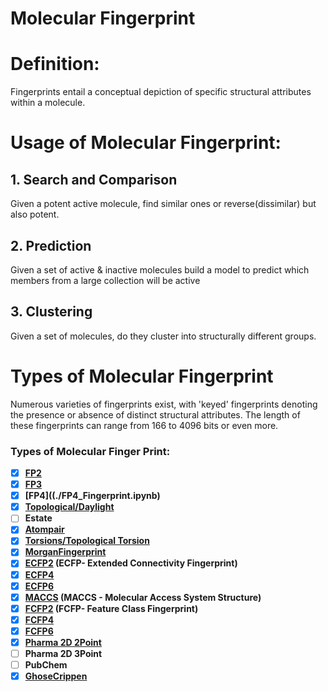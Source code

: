 # Molecular Fingerprint


# Definition:

Fingerprints entail a conceptual depiction of specific structural attributes within a molecule.

# Usage of Molecular Fingerprint:

## 1.  Search and Comparison
Given a potent active molecule, find similar ones or reverse(dissimilar) but also potent.
## 2.  Prediction
Given a set of active & inactive molecules build a model to predict which members from a large collection will be active
## 3.  Clustering
Given a set of molecules, do they cluster into structurally different groups. 

# Types of Molecular Fingerprint

Numerous varieties of fingerprints exist, with 'keyed' fingerprints denoting the presence or absence of distinct structural attributes. The length of these fingerprints can range from 166 to 4096 bits or even more.

### **Types of Molecular Finger Print:**

*   [x] **[FP2](./FP2_Fingerprint.ipynb)**
*   [x] **[FP3](./FP3_Fingerprint.ipynb.ipynb)**
*   [x] **[FP4]((./FP4_Fingerprint.ipynb)**
*   [x] **[Topological/Daylight](./DayLight_Fingerprint.ipynb)**
*   [ ] **Estate**
*   [x] **[Atompair](./AtomPairsFingerprint.ipynb)**
*   [x] **[Torsions/Topological Torsion](./TopologicalTorsionFingerprint.ipynb)**
*   [x] **[MorganFingerprint](./MorganFingerprint.ipynb)**
*   [x] **[ECFP2](./ECFP2_Fingerprint.ipynb) (ECFP- Extended Connectivity Fingerprint)**
*   [x] **[ECFP4](./ECFP4_Fingerprint.ipynb)**
*   [x] **[ECFP6](./ECFP6_Fingerprint.ipynb)**
*   [x] **[MACCS](./MACCS_Fingerprints.ipynb) (MACCS - Molecular Access System Structure)**
*   [x] **[FCFP2](./FCFP2Fingerprint.ipynb) (FCFP- Feature Class Fingerprint)**
*   [x] **[FCFP4](./FCFP4Fingerprint.ipynb)**
*   [x] **[FCFP6](./FCFP2Fingerprint.ipynb)**
*   [x] **[Pharma 2D 2Point](./Pharm2D2pointFingerprint.ipynb)**
*   [ ] **Pharma 2D 3Point**
*   [ ] **PubChem**
*   [x] **[GhoseCrippen](./Ghose_Crippen_FP.ipynb)**
